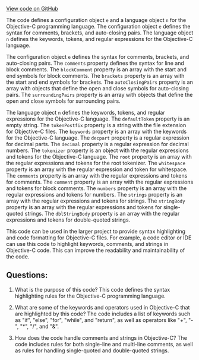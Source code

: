 [View code on GitHub](https://github.com/wandb/weave/weave/frontend/assets/objective-c.cfaff369.js)

The code defines a configuration object `e` and a language object `n` for the Objective-C programming language. The configuration object `e` defines the syntax for comments, brackets, and auto-closing pairs. The language object `n` defines the keywords, tokens, and regular expressions for the Objective-C language.

The configuration object `e` defines the syntax for comments, brackets, and auto-closing pairs. The `comments` property defines the syntax for line and block comments. The `blockComment` property is an array with the start and end symbols for block comments. The `brackets` property is an array with the start and end symbols for brackets. The `autoClosingPairs` property is an array with objects that define the open and close symbols for auto-closing pairs. The `surroundingPairs` property is an array with objects that define the open and close symbols for surrounding pairs.

The language object `n` defines the keywords, tokens, and regular expressions for the Objective-C language. The `defaultToken` property is an empty string. The `tokenPostfix` property is a string with the file extension for Objective-C files. The `keywords` property is an array with the keywords for the Objective-C language. The `decpart` property is a regular expression for decimal parts. The `decimal` property is a regular expression for decimal numbers. The `tokenizer` property is an object with the regular expressions and tokens for the Objective-C language. The `root` property is an array with the regular expressions and tokens for the root tokenizer. The `whitespace` property is an array with the regular expression and token for whitespace. The `comments` property is an array with the regular expressions and tokens for comments. The `comment` property is an array with the regular expressions and tokens for block comments. The `numbers` property is an array with the regular expressions and tokens for numbers. The `strings` property is an array with the regular expressions and tokens for strings. The `stringBody` property is an array with the regular expressions and tokens for single-quoted strings. The `dblStringBody` property is an array with the regular expressions and tokens for double-quoted strings.

This code can be used in the larger project to provide syntax highlighting and code formatting for Objective-C files. For example, a code editor or IDE can use this code to highlight keywords, comments, and strings in Objective-C code. This can improve the readability and maintainability of the code.
## Questions: 
 1. What is the purpose of this code?
   This code defines the syntax highlighting rules for the Objective-C programming language.

2. What are some of the keywords and operators used in Objective-C that are highlighted by this code?
   The code includes a list of keywords such as "if", "else", "for", "while", and "return", as well as operators like "+", "-", "*", "/", and "&".

3. How does the code handle comments and strings in Objective-C?
   The code includes rules for both single-line and multi-line comments, as well as rules for handling single-quoted and double-quoted strings.